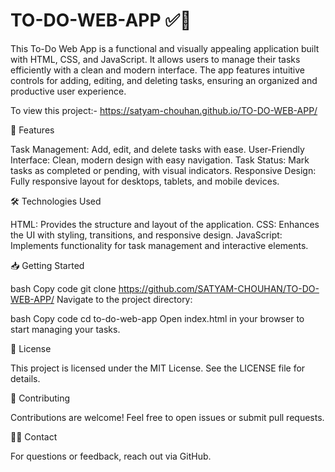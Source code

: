 # TO-DO-WEB-APP ✅📝

This To-Do Web App is a functional and visually appealing application built with HTML, CSS, and JavaScript. It allows users to manage their tasks efficiently with a clean and modern interface. The app features intuitive controls for adding, editing, and deleting tasks, ensuring an organized and productive user experience.

To view this project:- https://satyam-chouhan.github.io/TO-DO-WEB-APP/

🎨 Features

Task Management: Add, edit, and delete tasks with ease.
User-Friendly Interface: Clean, modern design with easy navigation.
Task Status: Mark tasks as completed or pending, with visual indicators.
Responsive Design: Fully responsive layout for desktops, tablets, and mobile devices.

🛠️ Technologies Used

HTML: Provides the structure and layout of the application.
CSS: Enhances the UI with styling, transitions, and responsive design.
JavaScript: Implements functionality for task management and interactive elements.

📥 Getting Started

bash
Copy code
git clone https://github.com/SATYAM-CHOUHAN/TO-DO-WEB-APP/
Navigate to the project directory:

bash
Copy code
cd to-do-web-app
Open index.html in your browser to start managing your tasks.

📄 License

This project is licensed under the MIT License. See the LICENSE file for details.

🤝 Contributing

Contributions are welcome! Feel free to open issues or submit pull requests.

🙋‍♂️ Contact

For questions or feedback, reach out via GitHub.
